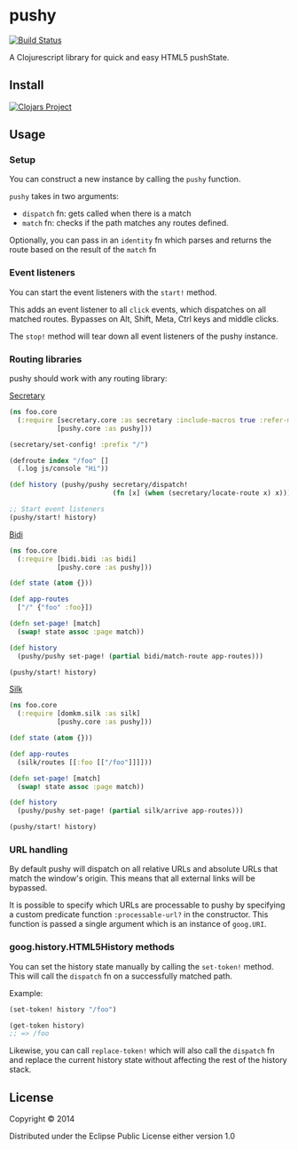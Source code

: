 # pushy
[![Build Status](https://travis-ci.org/kibu-australia/pushy.svg?branch=master)](https://travis-ci.org/kibu-australia/pushy)

A Clojurescript library for quick and easy HTML5 pushState.

## Install

[![Clojars Project](http://clojars.org/kibu/pushy/latest-version.svg)](http://clojars.org/kibu/pushy)

## Usage

### Setup

You can construct a new instance by calling the `pushy` function.

`pushy` takes in two arguments:

* `dispatch` fn: gets called when there is a match
* `match` fn: checks if the path matches any routes defined.

Optionally, you can pass in an `identity` fn which parses and returns the route based on the result of the `match` fn

### Event listeners

You can start the event listeners with the `start!` method.

This adds an event listener to all `click` events, which dispatches on all matched routes.
Bypasses on Alt, Shift, Meta, Ctrl keys and middle clicks.

The `stop!` method will tear down all event listeners of the pushy instance.

### Routing libraries

pushy should work with any routing library:

[Secretary](https://github.com/gf3/secretary)

```clojure
(ns foo.core
  (:require [secretary.core :as secretary :include-macros true :refer-macros [defroute]]
            [pushy.core :as pushy]))

(secretary/set-config! :prefix "/")

(defroute index "/foo" []
  (.log js/console "Hi"))

(def history (pushy/pushy secretary/dispatch!
                          (fn [x] (when (secretary/locate-route x) x))))

;; Start event listeners
(pushy/start! history)
```

[Bidi](https://github.com/juxt/bidi)

```clojure
(ns foo.core
  (:require [bidi.bidi :as bidi]
            [pushy.core :as pushy]))

(def state (atom {}))

(def app-routes
  ["/" {"foo" :foo}])

(defn set-page! [match]
  (swap! state assoc :page match))

(def history
  (pushy/pushy set-page! (partial bidi/match-route app-routes)))

(pushy/start! history)
```

[Silk](https://github.com/DomKM/silk)

```clojure
(ns foo.core
  (:require [domkm.silk :as silk]
            [pushy.core :as pushy]))

(def state (atom {}))

(def app-routes
  (silk/routes [[:foo [["/foo"]]]]))

(defn set-page! [match]
  (swap! state assoc :page match))

(def history
  (pushy/pushy set-page! (partial silk/arrive app-routes)))

(pushy/start! history)
```

### URL handling

By default pushy will dispatch on all relative URLs and absolute URLs that match the window's origin. This means that all external links will be bypassed.

It is possible to specify which URLs are processable to pushy by specifying a custom predicate function `:processable-url?` in the constructor. This function is passed a single argument which is an instance of `goog.URI`.

### goog.history.HTML5History methods

You can set the history state manually by calling the `set-token!` method. This will call the `dispatch` fn on a successfully matched path.

Example:

```clojure
(set-token! history "/foo")

(get-token history)
;; => /foo
```

Likewise, you can call `replace-token!` which will also call the `dispatch` fn and replace the current history state without affecting the rest of the history stack.

## License

Copyright © 2014

Distributed under the Eclipse Public License either version 1.0
